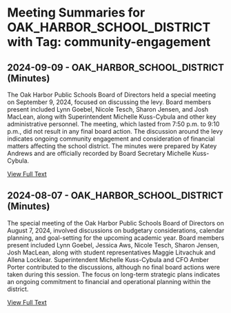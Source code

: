 # Meeting Summaries for OAK_HARBOR_SCHOOL_DISTRICT with Tag: community-engagement

## 2024-09-09 - OAK_HARBOR_SCHOOL_DISTRICT (Minutes)

The Oak Harbor Public Schools Board of Directors held a special meeting on September 9, 2024, focused on discussing the levy. Board members present included Lynn Goebel, Nicole Tesch, Sharon Jensen, and Josh MacLean, along with Superintendent Michelle Kuss-Cybula and other key administrative personnel. The meeting, which lasted from 7:50 p.m. to 9:10 p.m., did not result in any final board action. The discussion around the levy indicates ongoing community engagement and consideration of financial matters affecting the school district. The minutes were prepared by Katey Andrews and are officially recorded by Board Secretary Michelle Kuss-Cybula.

[View Full Text](https://raw.githubusercontent.com/VoronoiPerspectives/WashingtonStateSchoolBoardExplorer/refs/heads/main/data/countries/usa/states/wa/counties/island/school_boards/oak_harbor_school_district/2024/2024-09-09-specialboardmeeting-minutes.txt)

## 2024-08-07 - OAK_HARBOR_SCHOOL_DISTRICT (Minutes)

The special meeting of the Oak Harbor Public Schools Board of Directors on August 7, 2024, involved discussions on budgetary considerations, calendar planning, and goal-setting for the upcoming academic year. Board members present included Lynn Goebel, Jessica Aws, Nicole Tesch, Sharon Jensen, Josh MacLean, along with student representatives Maggie Litvachuk and Allena Locklear. Superintendent Michelle Kuss-Cybula and CFO Amber Porter contributed to the discussions, although no final board actions were taken during this session. The focus on long-term strategic plans indicates an ongoing commitment to financial and operational planning within the district.

[View Full Text](https://raw.githubusercontent.com/VoronoiPerspectives/WashingtonStateSchoolBoardExplorer/refs/heads/main/data/countries/usa/states/wa/counties/island/school_boards/oak_harbor_school_district/2024/2024-08-07-specialboardmeeting-minutes.txt)

